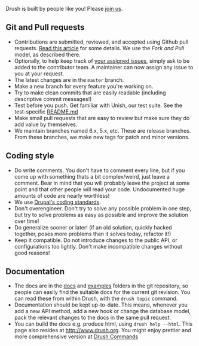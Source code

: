 Drush is built by people like you! Please [join us](https://github.com/drush-ops/drush).

## Git and Pull requests
* Contributions are submitted, reviewed, and accepted using Github pull requests. [Read this article](https://help.github.com/articles/using-pull-requests) for some details. We use the _Fork and Pull_ model, as described there.
* Optionally, to help keep track of [your assigned issues](https://github.com/dashboard/issues/assigned), simply ask to be added to the contributor team. A maintainer can now assign any issue to you at your request.
* The latest changes are in the `master` branch.
* Make a new branch for every feature you're working on.
* Try to make clean commits that are easily readable (including descriptive commit messages!)
* Test before you push. Get familiar with Unish, our test suite. See the test-specific [README.md](tests/README.md)
* Make small pull requests that are easy to review but make sure they do add value by themselves.
* We maintain branches named 6.x, 5.x, etc. These are release branches. From these branches, we make new tags for patch and minor versions.

## Coding style
* Do write comments. You don't have to comment every line, but if you come up with something thats a bit complex/weird, just leave a comment. Bear in mind that you will probably leave the project at some point and that other people will read your code. Undocumented huge amounts of code are nearly worthless!
* We use [Drupal's coding standards](https://drupal.org/coding-standards).
* Don't overengineer. Don't try to solve any possible problem in one step, but try to solve problems as easy as possible and improve the solution over time!
* Do generalize sooner or later! (if an old solution, quickly hacked together, poses more problems than it solves today, refactor it!)
* Keep it compatible. Do not introduce changes to the public API, or configurations too lightly. Don't make incompatible changes without good reasons!

## Documentation
* The docs are in the [docs](docs) and [examples](examples) folders in the git repository, so people can easily find the suitable docs for the current git revision. You can read these from within Drush, with the `drush topic` command.
* Documentation should be kept up-to-date. This means, whenever you add a new API method, add a new hook or change the database model, pack the relevant changes to the docs in the same pull request.
* You can build the docs e.g. produce html, using `drush help --html`. This page also resides at http://www.drush.org. You might enjoy prettier and more comprehensive version at [Drush Commands](http://www.drushcommands.com)
